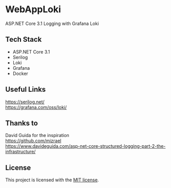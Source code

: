 # WebAppLoki
ASP.NET Core 3.1 Logging with Grafana Loki

## Tech Stack
* ASP.NET Core 3.1
* Serilog 
* Loki 
* Grafana
* Docker

## Useful Links
https://serilog.net/
<br/>
https://grafana.com/oss/loki/

## Thanks to
David Guida for the inspiration
<br/>
https://github.com/mizrael
<br/>
https://www.davideguida.com/asp-net-core-structured-logging-part-2-the-infrastructure/

## License
This project is licensed with the [MIT license](LICENSE).
